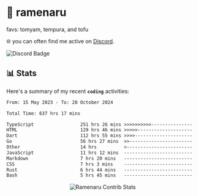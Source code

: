 # 🍜 ramenaru
favs: tomyam, tempura, and tofu

🌐 you can often find me active on [Discord](https://discordapp.com/users/503291004200157185).

![Discord Badge](https://dcbadge.vercel.app/api/shield/503291004200157185)

## 📊 Stats

Here's a summary of my recent **`coding`** activities:

<!--START_SECTION:waka-->

```txt
From: 15 May 2023 - To: 28 October 2024

Total Time: 637 hrs 17 mins

TypeScript                 251 hrs 26 mins >>>>>>>>>>---------------   39.45 %
HTML                       129 hrs 46 mins >>>>>--------------------   20.36 %
Dart                       112 hrs 55 mins >>>>---------------------   17.72 %
Go                         56 hrs 27 mins  >>-----------------------   08.86 %
Other                      14 hrs          >------------------------   02.20 %
JavaScript                 11 hrs 12 mins  -------------------------   01.76 %
Markdown                   7 hrs 20 mins   -------------------------   01.15 %
CSS                        7 hrs 3 mins    -------------------------   01.11 %
Rust                       6 hrs 44 mins   -------------------------   01.06 %
Bash                       5 hrs 45 mins   -------------------------   00.90 %
```

<!--END_SECTION:waka-->

<div style="text-align: center;">
   <img align="center" src="https://github-readme-streak-stats.herokuapp.com/?user=Ramenaru&theme=dark&card_width=520" alt="Ramenaru Contrib Stats" />
</div>

